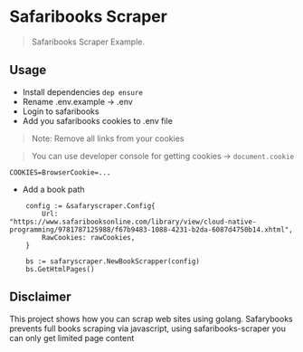 # Safaribooks Scraper
> Safaribooks Scraper Example.

## Usage

* Install dependencies ```dep ensure```
* Rename .env.example -> .env
* Login to safaribooks
* Add you safaribooks cookies to .env file
> Note: Remove all links from your cookies

> You can use developer console for getting cookies -> ```document.cookie```

```
COOKIES=BrowserCookie=...
```

* Add a book path

```
	config := &safaryscraper.Config{
		Url:        "https://www.safaribooksonline.com/library/view/cloud-native-programming/9781787125988/f67b9483-1088-4231-b2da-6087d4750b14.xhtml",
		RawCookies: rawCookies,
	}

	bs := safaryscraper.NewBookScrapper(config)
	bs.GetHtmlPages()
```

## Disclaimer

This project shows how you can scrap web sites using golang. Safarybooks prevents full books scraping via javascript, using safaribooks-scraper you can only get limited page content
